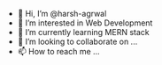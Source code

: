 - 👋 Hi, I’m @harsh-agrwal
- 👀 I’m interested in Web Development
- 🌱 I’m currently learning MERN stack
- 💞️ I’m looking to collaborate on ...
- 📫 How to reach me ...

<!---
harsh-agrwal/harsh-agrwal is a ✨ special ✨ repository because its `README.md` (this file) appears on your GitHub profile.
You can click the Preview link to take a look at your changes.
--->
